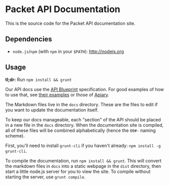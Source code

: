 Packet API Documentation
========================

This is the source code for the Packet API documentation site.

Dependencies
------------

* `node.js`/`npm` (with `npm` in your `$PATH`): http://nodejs.org

Usage
-----

**tl;dr:** Run `npm install && grunt`

Our API docs use the [API Blueprint][1] specification. For good examples of
how to use that, see [their examples][2] or those of [Apiary][3].

[1]: http://apiblueprint.org
[2]: https://github.com/apiaryio/api-blueprint/tree/master/examples
[3]: http://apiary.io/blueprint

The Markdown files live in the `docs` directory. These are the files to edit if
you want to update the documentation itself.

To keep our docs manageable, each "section" of the API should be placed in
a new file in the `docs` directory. When the documentation site is compiled,
all of these files will be combined alphabetically (hence the `00#-` naming
scheme).

First, you'll need to install `grunt-cli` if you haven't already: `npm install
-g grunt-cli`.

To compile the documentation, run `npm install && grunt`. This will convert the
markdown files in `docs` into a static webpage in the `dist` directory, then
start a little node.js server for you to view the site. To compile without
starting the server, use `grunt compile`.

[4]: https://github.com/danielgtaylor/aglio
